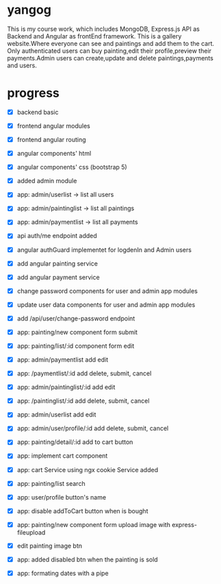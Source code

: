# yangog
This is my course work, which includes MongoDB, Express.js API as Backend and Angular as frontEnd framework.
This is a gallery website.Where everyone can see and paintings and add them to the cart. Only authenticated users can buy painting,edit their profile,preview their payments.Admin users can create,update and delete paintings,payments and users.


# progress
  - [x] backend basic
  - [x] frontend angular modules 
  - [x] frontend angular routing
  - [x] angular components' html
  - [x] angular components' css (bootstrap 5)
  - [X] added admin module
  - [X] app: admin/userlist -> list all users
  - [X] app: admin/paintinglist -> list all paintings
  - [X] app: admin/paymentlist -> list all payments
  - [X] api auth/me endpoint added
  - [X] angular authGuard implementet for logdenIn and Admin users
  - [X] add angular painting service
  - [X] add angular payment service
  - [X] change password components for user and admin app modules
  - [x] update user data components for user and admin app modules
  - [x] add /api/user/change-password endpoint
  - [X] app: painting/new component form submit 
  - [X] app: painting/list/:id component form edit
  - [X] app: admin/paymentlist add edit
  - [X] app: /paymentlist/:id  add delete, submit, cancel
  - [X] app: admin/paintinglist/:id add edit
  - [X] app: /paintinglist/:id add delete, submit, cancel
  - [X] app: admin/userlist add edit
  - [X] app: admin/user/profile/:id add delete, submit, cancel
  - [X] app: painting/detail/:id add to cart button
  - [X] app: implement cart component
  - [X] app: cart Service using ngx cookie Service added
  - [X] app: painting/list search
  - [X] app: user/profile  button's name
  - [X] app: disable addToCart button when is bought
  - [X] app: painting/new component form upload image with express-fileupload
  - [X] edit painting image btn
  - [X] app: added disabled btn when the painting is sold
  - [X] app: formating dates with a pipe
   
   